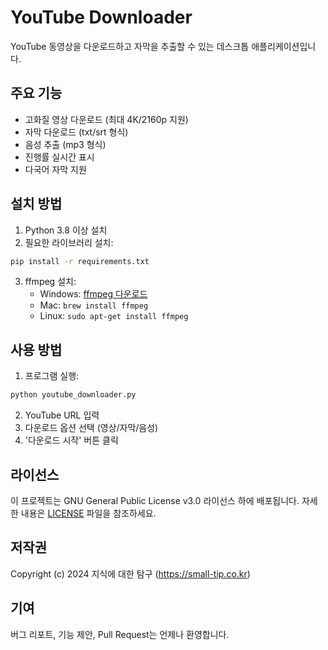 # YouTube Downloader

YouTube 동영상을 다운로드하고 자막을 추출할 수 있는 데스크톱 애플리케이션입니다.

## 주요 기능

- 고화질 영상 다운로드 (최대 4K/2160p 지원)
- 자막 다운로드 (txt/srt 형식)
- 음성 추출 (mp3 형식)
- 진행률 실시간 표시
- 다국어 자막 지원

## 설치 방법

1. Python 3.8 이상 설치
2. 필요한 라이브러리 설치:
```bash
pip install -r requirements.txt
```
3. ffmpeg 설치:
   - Windows: [ffmpeg 다운로드](https://ffmpeg.org/download.html)
   - Mac: `brew install ffmpeg`
   - Linux: `sudo apt-get install ffmpeg`

## 사용 방법

1. 프로그램 실행:
```bash
python youtube_downloader.py
```
2. YouTube URL 입력
3. 다운로드 옵션 선택 (영상/자막/음성)
4. '다운로드 시작' 버튼 클릭

## 라이선스

이 프로젝트는 GNU General Public License v3.0 라이선스 하에 배포됩니다.
자세한 내용은 [LICENSE](LICENSE) 파일을 참조하세요.

## 저작권

Copyright (c) 2024 지식에 대한 탐구 (https://small-tip.co.kr)

## 기여

버그 리포트, 기능 제안, Pull Request는 언제나 환영합니다.
